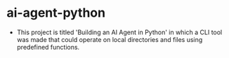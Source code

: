 # ai-agent-python
* This project is titled 'Building an AI Agent in Python' in which a CLI tool was made that could operate on local directories and files using predefined functions.
